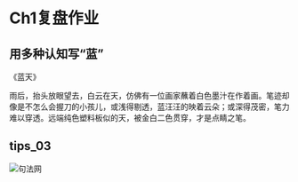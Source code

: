 # Ch1复盘作业

## 用多种认知写“蓝”

《蓝天》

雨后，抬头放眼望去，白云在天，仿佛有一位画家蘸着白色墨汁在作着画。笔迹却像是不怎么会握刀的小孩儿，或浅得剔透，蓝汪汪的映着云朵；或深得茂密，笔力难以穿透。远端纯色塑料板似的天，被金白二色贯穿，才是点睛之笔。


## tips_03

![句法网]()
